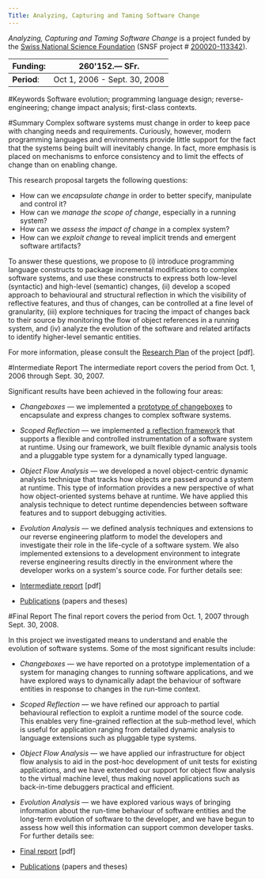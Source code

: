 ```yaml
---
Title: Analyzing, Capturing and Taming Software Change
---
```


*Analyzing, Capturing and Taming Software Change* is a project funded by the [Swiss National Science Foundation](http://www.snf.ch/) (SNSF project # [200020-113342](http://p3.snf.ch/Project-113342)).

|<strong>Funding:</strong>|260'152.&mdash; SFr.
|---|---
|<strong>Period</strong>:|Oct 1, 2006 - Sept. 30, 2008
 
#Keywords
Software evolution; programming language design; reverse-engineering; change impact analysis; first-class contexts.

#Summary
Complex software systems must change in order to keep pace with changing needs and requirements. Curiously, however, modern programming languages and environments provide little support for the fact that the systems being built will inevitably change. In fact, more emphasis is placed on mechanisms to enforce consistency and to limit the effects of change than on enabling change.

This research proposal targets the following questions:


- How can we *encapsulate change* in order to better specify, manipulate and control it?
- How can we *manage the scope of change*, especially in a running system?
- How can we *assess the impact of change* in a complex system?
- How can we *exploit change* to reveal implicit trends and emergent software artifacts?

To answer these questions, we propose to (i) introduce programming language constructs to package incremental modifications to complex software systems, and use these constructs to express both low-level (syntactic) and high-level (semantic) changes, (ii) develop a scoped approach to behavioural and structural reflection in which the visibility of reflective features, and thus of changes, can be controlled at a fine level of granularity, (iii) explore techniques for tracing the impact of changes back to their source by monitoring the flow of object references in a running system, and (iv) analyze the evolution of the software and related artifacts to identify higher-level semantic entities.

For more information, please consult the [Research Plan](%assets_url%/download/projectreports/snf06-part2.pdf) of the project [pdf].

#Intermediate Report
The intermediate report covers the period from Oct. 1, 2006 through Sept. 30, 2007.

Significant results have been achieved in the following four areas:


- *Changeboxes* &mdash; we implemented a [prototype of changeboxes](http://smallwiki.unibe.ch/changeboxes/) to encapsulate and express changes to complex software systems.
- *Scoped Reflection* &mdash; we implemented [a reflection framework](%base_url%/research/reflectivity) that supports a flexible and controlled instrumentation of a software system at runtime. Using our framework, we built flexible dynamic analysis tools and a pluggable type system for a dynamically typed language.
- *Object Flow Analysis* &mdash; we developed a novel object-centric dynamic analysis technique that tracks how objects are passed around a system at runtime. This type of information provides a new perspective of what how object-oriented systems behave at runtime. We have applied this analysis technique to detect runtime dependencies between software features and to support debugging activities.
- *Evolution Analysis* &mdash; we defined analysis techniques and extensions to our reverse engineering platform to model the developers and investigate their role in the life-cycle of a software system. We also implemented extensions to a development environment to integrate reverse engineering results directly in the environment where the developer works on a system's source code.
For further details see:

- [Intermediate report](%assets_url%/download/projectreports/snf06-intermediate.pdf) [pdf]
- [Publications](%base_url%/scgbib) (papers and theses)

#Final Report
The final report covers the period from Oct. 1, 2007 through Sept. 30, 2008.

In this project we investigated means to understand and enable the evolution of software systems. Some of the most significant results include: 


- *Changeboxes* &mdash; we have reported on a prototype implementation of a system for managing changes to running software applications, and we have explored ways to dynamically adapt the behaviour of software entities in response to changes in the run-time context.
- *Scoped Reflection* &mdash; we have refined our approach to partial behavioural reflection to exploit a runtime model of the source code. This enables very fine-grained reflection at the sub-method level, which is useful for application ranging from detailed dynamic analysis to language extensions such as pluggable type systems.
- *Object Flow Analysis* &mdash; we have applied our infrastructure for object flow analysis to aid in the post-hoc development of unit tests for existing applications, and we have extended our support for object flow analysis to the virtual machine level, thus making novel applications such as back-in-time debuggers practical and efficient.
- *Evolution Analysis* &mdash; we have explored various ways of bringing information about the run-time behaviour of software entities and the long-term evolution of software to the developer, and we have begun to assess how well this information can support common developer tasks.
For further details see:

- [Final report](%assets_url%/download/projectreports/snf06-final.pdf) [pdf]
- [Publications](%base_url%/scgbib) (papers and theses)
